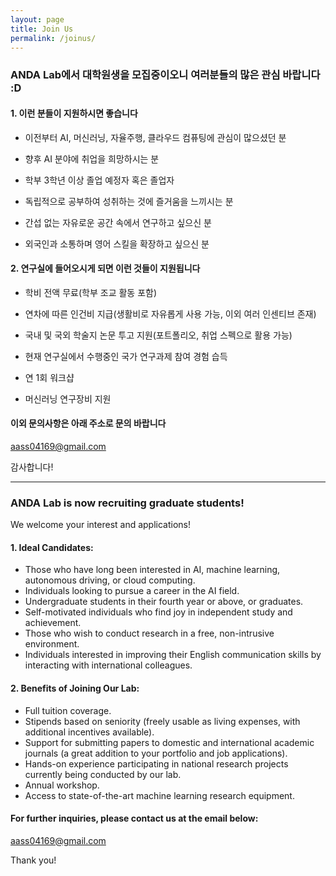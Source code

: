 ```yaml
---
layout: page
title: Join Us
permalink: /joinus/
---
```


### ANDA Lab에서 대학원생을 모집중이오니 여러분들의 많은 관심 바랍니다 :D

#### 1. 이런 분들이 지원하시면 좋습니다
- 이전부터 AI, 머신러닝, 자율주행, 클라우드 컴퓨팅에 관심이 많으셨던 분

- 향후 AI 분야에 취업을 희망하시는 분

- 학부 3학년 이상 졸업 예정자 혹은 졸업자

- 독립적으로 공부하여 성취하는 것에 즐거움을 느끼시는 분

- 간섭 없는 자유로운 공간 속에서 연구하고 싶으신 분

- 외국인과 소통하며 영어 스킬을 확장하고 싶으신 분

#### 2. 연구실에 들어오시게 되면 이런 것들이 지원됩니다
- 학비 전액 무료(학부 조교 활동 포함)

- 연차에 따른 인건비 지급(생활비로 자유롭게 사용 가능, 이외 여러 인센티브 존재)

- 국내 및 국외 학술지 논문 투고 지원(포트폴리오, 취업 스펙으로 활용 가능)

- 현재 연구실에서 수행중인 국가 연구과제 참여 경험 습득

- 연 1회 워크샵

- 머신러닝 연구장비 지원


#### 이외 문의사항은 아래 주소로 문의 바랍니다

[aass04169@gmail.com](mailto:aass04169@gmail.com)

감사합니다!

-------------

### ANDA Lab is now recruiting graduate students!
We welcome your interest and applications!

#### 1. Ideal Candidates:
- Those who have long been interested in AI, machine learning, autonomous driving, or cloud computing.
- Individuals looking to pursue a career in the AI field.
- Undergraduate students in their fourth year or above, or graduates.
- Self-motivated individuals who find joy in independent study and achievement.
- Those who wish to conduct research in a free, non-intrusive environment.
- Individuals interested in improving their English communication skills by interacting with international colleagues.


#### 2. Benefits of Joining Our Lab:
- Full tuition coverage.
- Stipends based on seniority (freely usable as living expenses, with additional incentives available).
- Support for submitting papers to domestic and international academic journals (a great addition to your portfolio and job applications).
- Hands-on experience participating in national research projects currently being conducted by our lab.
- Annual workshop.
- Access to state-of-the-art machine learning research equipment.

#### For further inquiries, please contact us at the email below:

[aass04169@gmail.com](mailto:aass04169@gmail.com)

Thank you!
